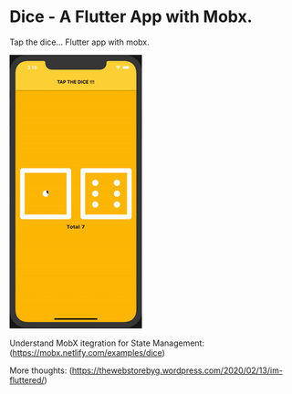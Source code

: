 # Dice - A Flutter App with Mobx.

Tap the dice... Flutter app with mobx.

![alt text](https://raw.githubusercontent.com/giri-jeedigunta/dice-with-flutter-mobx/master/images/dice.gif)

Understand MobX itegration for State Management: (https://mobx.netlify.com/examples/dice)

More thoughts: (https://thewebstorebyg.wordpress.com/2020/02/13/im-fluttered/)
